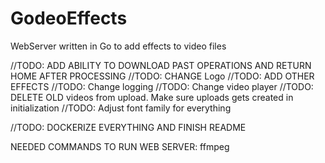 # GodeoEffects
WebServer written in Go to add effects to video files

//TODO: ADD ABILITY TO DOWNLOAD PAST OPERATIONS AND RETURN HOME AFTER PROCESSING
//TODO: CHANGE Logo
//TODO: ADD OTHER EFFECTS
//TODO: Change logging
//TODO: Change video player
//TODO: DELETE OLD videos from upload. Make sure uploads gets created in initialization
//TODO: Adjust font family for everything

//TODO: DOCKERIZE EVERYTHING AND FINISH README

NEEDED COMMANDS TO RUN WEB SERVER:
ffmpeg